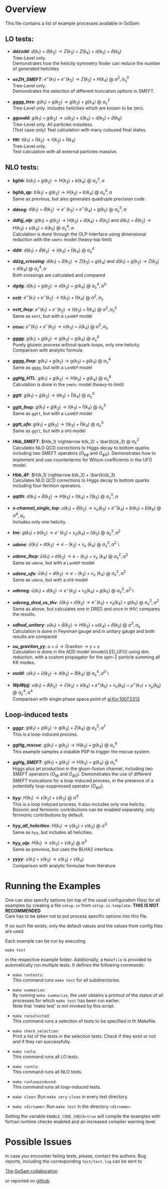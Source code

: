 # Overview

This file contains a list of example processes available in GoSam:

## LO tests:

- ___ddzzdd___: $d(k_1) + \bar{d}(k_2) \rightarrow Z(k_3) + Z(k_4) + d(k_5) + \bar{d}(k_6)$ \
           Tree-Level only. \
           Demonstrates how the helicity symmetry finder can reduce the number of
           generated helicities

- ___eeZH_SMEFT___: $e^{+}(k_1) + e^{-}(k_2) \rightarrow Z(k_3) + H(k_4)$ @ $\alpha^2, \alpha_s^0$ \
           Tree-Level only. \
           Demonstrates the selection of different truncation options in SMEFT.

- ___gggg_tree___: $g(k_1)+g(k_2) \rightarrow g(k_3)+g(k_4)$ @ $\alpha_s^2$ \
           Tree-Level only. Includes helicities which are known to be zero.

- ___gguudd___: $g(k_1) + g(k_2) \rightarrow u(k_3) + \bar{u}(k_4) + d(k_5) + \bar{d}(k_6)$ \
           Tree-Level only. All particles massless. \
           (Test case only) Test calculation with many coloured final states.

- ___tttt___: $t(k_1) + \bar{t}(k_2) \rightarrow t(k_3) + \bar{t}(k_4)$ \
           Tree-Level only. \
           Test calculation with all external particles massive.

## NLO tests:

- ___bghb___: $b(k_1) + g(k_2) \rightarrow H(k_3) + b(k_4)$ @ $\alpha_s^3, \alpha$

- ___bghb_qp___: $b(k_1) + g(k_2) \rightarrow H(k_3) + b(k_4)$ @ $\alpha_s^3, \alpha$ \
  		 Same as previous, but also generates quadruple precision code.

- ___ddeeg___: $d(k_1) + \bar{d}(k_2) \rightarrow e^{-}(k_3) + e^{+}(k_4) + g(k_5)$ @ $\alpha_s^3, \alpha$

- ___ddhjj_olp___: $g(k_1) + g(k_2) \rightarrow H(k_3) + d(k_4) + \bar{d}(k_5)$ and $d(k_1) + \bar{d}(k_2) \rightarrow H(k_3) + u(k_4) + \bar{u}(k_5)$ @ $\alpha_s^4, \alpha$ \
           Calculation is done through the OLP-Interface using dimensional reduction with the `smehc` model (heavy-top limit)

- ___ddtt___: $d(k_1) + \bar{d}(k_2) \rightarrow t(k_3) + \bar{t}(k_4)$ @ $\alpha_s^4$

- ___ddzg_crossing___: $d(k_1) + \bar{d}(k_2) \rightarrow Z(k_3) + g(k_4)$ and $d(k_1) + g(k_2) \rightarrow Z(k_3) + d(k_4)$ @ $\alpha_s^4, \alpha$ \
           Both crossings are calculated and compared

- ___dgdg___: $d(k_1)+g(k_2) \rightarrow d(k_3)+g(k_4)$ @ $\alpha_s^4, \alpha^0$ 

- ___eett___: $e^{+}(k_1) + e^{-}(k_2) \rightarrow t(k_3) + \bar{t}(k_4)$ @ $\alpha^2, \alpha_s$

- ___eett_lhep___: $e^{+}(k_1) + e^{-}(k_2) \rightarrow t(k_3) + \bar{t}(k_4)$ @ $\alpha^2, \alpha_s^2$ \
           Same as `eett`, but with a `LanHEP` model

- ___eeuu___: $e^{+}(k_1) + e^{-}(k_2) \rightarrow u(k_3) + \bar{u}(k_4)$ @ $\alpha^2, \alpha_s$

- ___gggg___: $g(k_1)+g(k_2) \rightarrow g(k_3)+g(k_4)$ @ $\alpha_s^4$ \
           Purely gluonic process without quark-loops, only one helicity. \
           Comparison with analytic formula.

- ___gggg_lhep___: $g(k_1)+g(k_2) \rightarrow g(k_3)+g(k_4)$ @ $\alpha_s^4$ \
           Same as `gggg`, but with a `LanHEP` model

- ___ggHg_HTL___: $g(k_1) + g(k_2) \rightarrow H(k_3) + g(k_4)$ @ $\alpha_s^4$ \
           Calculation is done in the `smehc` model (heavy-to limit)

- ___ggtt___: $g(k_1) + g(k_2) \rightarrow t(k_3) + \bar{t}(k_4)$ @ $\alpha_s^3$

- ___ggtt_lhep___: $g(k_1) + g(k_2) \rightarrow t(k_3) + \bar{t}(k_4)$ @ $\alpha_s^3$ \
           Same as `ggtt`, but with a `LanHEP` model

- ___ggtt_ufo___: $g(k_1) + g(k_2) \rightarrow t(k_3) + \bar{t}(k_4)$ @ $\alpha_s^3$ \
           Same as `ggtt`, but with a `UFO` model

- ___Hbb_SMEFT___: $H(k_1) \rightarrow b(k_2) + \bar{b}(k_3) @ $\alpha_s^2$ \
           Calculates NLO QCD corrections to Higgs decay to bottom quarks including two SMEFT operators ($O_{b\phi}$ and $O_{\phi G}$). Demonstrates how to implement and use counterterms for Wilson coefficients in the UFO model.

- ___Hbb_4F___: $H(k_1) \rightarrow b(k_2) + \bar{b}(k_3) \
           Calculates NLO QCD corrections to Higgs decay to bottom quarks including four-fermion operators.

- ___qqtth___: $d(k_1) + \bar{d}(k_2) \rightarrow H(k_3) + t(k_4) + \bar{t}(k_5)$ @ $\alpha_s^3, \alpha$

- ___s-channel_single_top___: $u(k_1) + \bar{d}(k_2) \rightarrow \nu_e(k_3) + e^{+}(k_4) + b(k_5) + \bar{b}(k_6)$ @ $\alpha^4, \alpha_s$ \
           Includes only one helicity. 

- ___tne___: $g(k_1) + b(k_2) \rightarrow e^{-}(k_3) + \nu_{\bar{e}}(k_4) + t(k_5)$ @ $\alpha_s^2, \alpha^2$

- ___udene___: $\bar{u}(k_1)+d(k_2) \rightarrow e-(k_3) + \nu_e~(k_4)$ @ $\alpha_s^2, \alpha^2$ \

- ___udene_lhep___: $\bar{u}(k_1)+d(k_2) \rightarrow e-(k_3) + \nu_e~(k_4)$ @ $\alpha_s^2, \alpha^2$ \
           Same as `udene`, but with a `LanHEP` model

- ___udene_ufo___: $\bar{u}(k_1)+d(k_2) \rightarrow e-(k_3) + \nu_e~(k_4)$ @ $\alpha_s^2, \alpha^2$ \
           Same as `udene`, but with a `UFO` model

- ___udeneg___: $\bar{u}(k_1)+d(k_2) \rightarrow e^{-}(k_3) + \nu_\bar{e}(k_4) + g(k_5)$ @ $\alpha_s^3, \alpha^2$ \

- ___udeneg_dred_vs_thv___: $\bar{u}(k_1)+d(k_2) \rightarrow e^{-}(k_3) + \nu_\bar{e}(k_4) + g(k_5)$ @ $\alpha_s^3, \alpha^2$ \
  	  Same as above, but calculates one in DRED and once in tHV; compares the results.

- ___udhud_unitary___: $u(k_1) + \bar{d}(k_2) \rightarrow H(k_3) + u(k_4) + \bar{d}(k_5)$ @ $\alpha^3, \alpha_s$ \
           Calculation is done in Feynman gauge and in unitary gauge and both results are compared

- ___uu_graviton_yy___: $u + \bar{u} \rightarrow \mathrm{Graviton} \rightarrow \gamma + \gamma$ \
           Calculation is done in the ADD model (model/LED_UFO) using
           dim. reduction. with a custom propagator for the spin-2 particle
           summing all KK modes.

- ___uudd___: $u(k_1)+\bar{u}(k_2) \rightarrow d(k_3)+\bar{d}(k_4)$ @ $\alpha_s^4, \alpha^0$ \

- ___WpWpjj___: $u(k_1)+\bar{d}(k_2) \rightarrow \bar{c}(k_3)+s(k_4)+e^{+}(k_5)+\nu_e(k_6)+\mu^{+}(k_7)+\nu_\mu(k_8)$ @ $\alpha_s^4, \alpha^4$ \
           Comparison with single phase space point of [arXiv:1007.5313](https://arxiv.org/abs/1007.5313) 

## Loop-induced tests

- ___gggz___: $g(k_1)+g(k_2) \rightarrow g(k_3)+Z(k_4)$ @ $\alpha_s^3, \alpha^1$ \
           This is a loop-induced process.

- ___ggHg_rescue___: $g(k_1) + g(k_2) \rightarrow H(k_3) + g(k_4)$ @ $\alpha_s^4$ \
           This example samples a instable PSP to trigger the rescue system.

- ___ggHg_SMEFT___: $g(k_1) + g(k_2) \rightarrow H(k_3) + g(k_4)$ @ $\alpha_s^4$ \
           Higgs plus jet production in the gluon-fusion channel, including two SMEFT operators ($O_{t\phi}$ and $O_{\phi G}$). Demonstrates the use of different SMEFT truncations for a loop-induced process, in the presence of a potentially loop-suppressed operator ($O_{\phi G}$).

- ___hyy___: $H(k_1) \rightarrow \gamma(k_2) + \gamma(k_3)$ @ $\alpha^3$ \
           This is a loop induced process, it also includes only one helicity. \
           Bosonic and fermionic contributions can be enabled separately, only fermionic contributions by default.

- ___hyy_all_helicities___: $H(k_1) \rightarrow \gamma(k_2) + \gamma(k_3)$ @ $\alpha^3$ \
           Same as `hyy`, but includes all helicities.

- ___hyy_olp___: $H(k_1) \rightarrow \gamma(k_2) + \gamma(k_3)$ @ $\alpha^3$ \
           Same as previous, but uses the BLHA2 interface.

- ___yyyy___: $\gamma(k_1)+\gamma(k_2) \rightarrow \gamma(k_3)+\gamma(k_4)$ \
           Comparison with analytic formulae from literature

# Running the Examples

One can also specify options (on top of the usual configuration files)
for all examples by creating a file `setup.in` from `setup.in.template`. **THIS IS NOT RECOMMENDED** \
Care has to be taken not to put process specific options into
this file.

If no such file exists, only the default values and the values
from config files are used.

Each example can be run by executing 
```console
make test
```
in the respective example folder. Additionally, a `Makefile` is provided to automatically run multiple tests. 
It defines the following commands:

- `make runtests`: \
   This command runs `make test` for all subdirectories.


- `make summarize`: \
   By running `make summarize`, the user obtains a printout of the status
   of all processes for which `make test` has been run earlier. \
   Note that 'make test' is not invoked by this script.


- `make runselected`: \
   This command runs a selection of tests to be specified in th Makefile.


- `make check_selection`: \
   Print a list of the tests in the selection tests.
   Check if they exist or not and if they ran successfully.

- `make runlo`: \
   This command runs all LO tests.

- `make runnlo`: \
   This command runs all NLO tests.

- `make runloopinduced`: \
   This command runs all loop-induced tests.

- `make clean`:
   Run `make very-clean` in every test directory.


- `make <dirname>`:
   Run `make test` in the directory `<dirname>`.

Setting the variable `ENABLE_CODE_CHECK=true` will compile the examples with 
fortran runtime checks enabled and an increased compiler warning level.


# Possible Issues

In case you encounter failing tests, please, contact the authors. Bug reports,
including the corresponding `test/test.log` can be sent to

[The GoSam collaboration](gosam@lists.kit.edu)

or reported on [github](https://github.com/gudrunhe/gosam).
